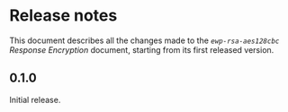Release notes
=============

This document describes all the changes made to the *`ewp-rsa-aes128cbc`
Response Encryption* document, starting from its first released version.


0.1.0
-----

Initial release.
